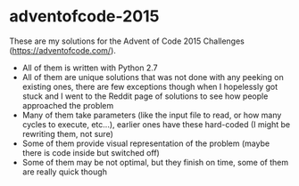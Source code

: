 # adventofcode-2015

These are my solutions for the Advent of Code 2015 Challenges (https://adventofcode.com/).

* All of them is written with Python 2.7
* All of them are unique solutions that was not done with any peeking on existing ones, there are few exceptions though when I hopelessly got stuck and I went to the Reddit page of solutions to see how people approached the problem
* Many of them take parameters (like the input file to read, or how many cycles to execute, etc...), earlier ones have these hard-coded (I might be rewriting them, not sure)
* Some of them provide visual representation of the problem (maybe there is code inside but switched off)
* Some of them may be not optimal, but they finish on time, some of them are really quick though
